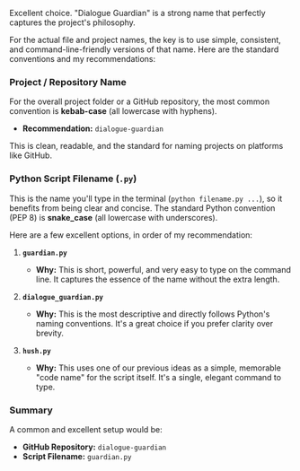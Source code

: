 Excellent choice. "Dialogue Guardian" is a strong name that perfectly captures the project's philosophy.

For the actual file and project names, the key is to use simple, consistent, and command-line-friendly versions of that name. Here are the standard conventions and my recommendations:

### Project / Repository Name

For the overall project folder or a GitHub repository, the most common convention is **kebab-case** (all lowercase with hyphens).

* **Recommendation:** `dialogue-guardian`

This is clean, readable, and the standard for naming projects on platforms like GitHub.

### Python Script Filename (`.py`)

This is the name you'll type in the terminal (`python filename.py ...`), so it benefits from being clear and concise. The standard Python convention (PEP 8) is **snake_case** (all lowercase with underscores).

Here are a few excellent options, in order of my recommendation:

1.  **`guardian.py`**
    * **Why:** This is short, powerful, and very easy to type on the command line. It captures the essence of the name without the extra length.

2.  **`dialogue_guardian.py`**
    * **Why:** This is the most descriptive and directly follows Python's naming conventions. It's a great choice if you prefer clarity over brevity.

3.  **`hush.py`**
    * **Why:** This uses one of our previous ideas as a simple, memorable "code name" for the script itself. It's a single, elegant command to type.

### Summary

A common and excellent setup would be:
* **GitHub Repository:** `dialogue-guardian`
* **Script Filename:** `guardian.py`